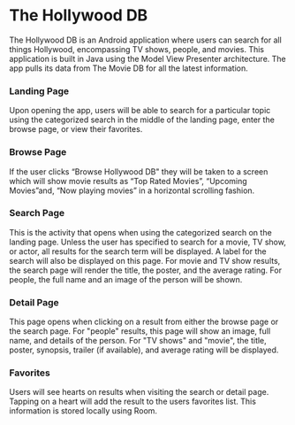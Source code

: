 # The Hollywood DB

The Hollywood DB is an Android application where users can search for all things Hollywood, encompassing TV shows, people, and movies.
This application is built in Java using the Model View Presenter architecture. The app pulls its data from The Movie DB for all the latest information.

### Landing Page

Upon opening the app, users will be able to search for a particular topic using the categorized search in the middle of the landing page, enter the browse page, or view their favorites.

### Browse Page

If the user clicks “Browse Hollywood DB" they will be taken to a screen which will show movie results as “Top Rated Movies”, “Upcoming Movies”and, “Now playing movies” in a horizontal scrolling fashion.

### Search Page

This is the activity that opens when using the categorized search on the landing page. Unless the user has specified to search for a movie, TV show, or actor, all results for the search term will be displayed. A label for the search will also be displayed on this page. For movie and TV show results, the search page will render the title, the poster, and the average rating. For people, the full name and an image of the person will be shown.

### Detail Page

This page opens when clicking on a result from either the browse page or the search page. For "people" results, this page will show an image, full name, and details of the person. For "TV shows" and "movie", the title, poster, synopsis, trailer (if available), and average rating will be displayed.

### Favorites

Users will see hearts on results when visiting the search or detail page. Tapping on a heart will add the result to the users favorites list. This information is stored locally using Room.

